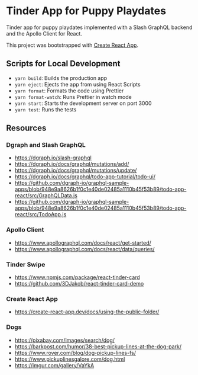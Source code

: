 # Tinder App for Puppy Playdates

Tinder app for puppy playdates implemented with a Slash GraphQL backend and the Apollo Client for React.

This project was bootstrapped with [Create React App](https://github.com/facebook/create-react-app).

## Scripts for Local Development

- `yarn build`: Builds the production app
- `yarn eject`: Ejects the app from using React Scripts
- `yarn format`: Formats the code using Prettier
- `yarn format-watch`: Runs Prettier in watch mode
- `yarn start`: Starts the development server on port 3000
- `yarn test`: Runs the tests

## Resources

### Dgraph and Slash GraphQL

- https://dgraph.io/slash-graphql
- https://dgraph.io/docs/graphql/mutations/add/
- https://dgraph.io/docs/graphql/mutations/update/
- https://dgraph.io/docs/graphql/todo-app-tutorial/todo-ui/
- https://github.com/dgraph-io/graphql-sample-apps/blob/948e9a8626b1f0c1e40de02485a1110b45f53b89/todo-app-react/src/GraphQLData.js
- https://github.com/dgraph-io/graphql-sample-apps/blob/948e9a8626b1f0c1e40de02485a1110b45f53b89/todo-app-react/src/TodoApp.js

### Apollo Client

- https://www.apollographql.com/docs/react/get-started/
- https://www.apollographql.com/docs/react/data/queries/

### Tinder Swipe

- https://www.npmjs.com/package/react-tinder-card
- https://github.com/3DJakob/react-tinder-card-demo

### Create React App

- https://create-react-app.dev/docs/using-the-public-folder/

### Dogs

- https://pixabay.com/images/search/dog/
- https://barkpost.com/humor/38-best-pickup-lines-at-the-dog-park/
- https://www.rover.com/blog/dog-pickup-lines-fs/
- https://www.pickuplinesgalore.com/dog.html
- https://imgur.com/gallery/VaYkA
